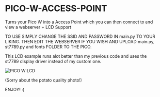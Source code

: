 # PICO-W-ACCESS-POINT
Turns your Pico W into a Access Point which you can then connect to and view a webserver + LCD Support


TO USE SIMPLY CHANGE THE SSID AND PASSWORD IN main.py TO YOUR LIKING. THEN EDIT THE WEBSERVER IF YOU WISH AND UPLOAD main.py, st7789.py and fonts FOLDER TO THE PICO.

This LCD example runs alot better than my previous code and uses the st7789 display driver instead of my custom one.

![PICO W LCD](https://user-images.githubusercontent.com/93004427/189712989-6deeb09c-4ac8-4b9c-bea3-e345d61caf37.jpg)

(Sorry about the potato quality photo!)

ENJOY! :)
